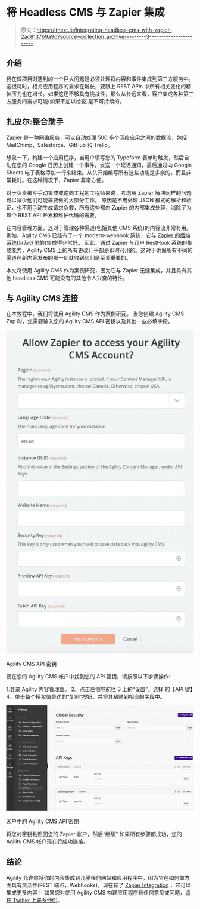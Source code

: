 # 将 Headless CMS 与 Zapier 集成

> 原文：<https://itnext.io/integrating-headless-cms-with-zapier-2ac8137b9a9d?source=collection_archive---------3----------------------->

## 介绍

我在做项目时遇到的一个巨大问题是必须处理将内容和事件集成到第三方服务中。这很耗时，相关应用程序的需求在增长，要跟上 REST APIs 中所有相关变化的精神压力也在增长。如果这还不够具有挑战性，那么从长远来看，客户集成各种第三方服务的需求可能(如果不加以检查)是不可持续的。

## 扎皮尔:整合助手

Zapier 是一种网络服务，可以自动处理 500 多个网络应用之间的数据流，包括 MailChimp、Salesforce、GitHub 和 Trello。

想象一下，构建一个应用程序，当用户填写您的 Typeform 表单时触发，然后自动在您的 Google 日历上创建一个事件，发送一个延迟通知，最后通过向 Google Sheets 电子表格添加一行来结束。从头开始编写所有这些功能是多余的，而且非常耗时。在这种情况下，Zapier 非常方便。

对于负责编写手动集成或逆向工程的工程师来说，考虑用 Zapier 解决同样的问题可以减少他们可能需要做的大部分工作。
原因是不用处理 JSON 模式的解析和验证，也不用手动生成请求负载，所有这些都由 Zapier 的内部集成处理，消除了为每个 REST API 开发和维护代码的需要。

在内容管理方面，这对于管理各种渠道(包括其他 CMS 系统)的内容流非常有用。
例如，Agility CMS 已经有了一个 modern-webhook 系统，它与 [Zapier 的后端系统](https://zapier.com/engineering/automating-billions-of-tasks/)(以及这里的)集成得非常好。
因此，通过 Zapier 与订户 RestHook 系统的集成能力，Agility CMS 上的所有更改几乎都是即时可用的。这对于确保所有不同的渠道在新内容发布的那一刻就收到它们是至关重要的。

本文将使用 Agility CMS 作为案例研究，因为它与 Zapier 无缝集成，并且具有其他 headless CMS 可能没有的其他令人兴奋的特性。

## 与 Agility CMS 连接

在本教程中，我们将使用 Agility CMS 作为案例研究。
当您创建 Agility CMS Zap 时，您需要输入您的 Agility CMS API 密钥以及其他一些必填字段。

![](img/79aeae882e1b8e77090faa1f859dcc06.png)

Agility CMS API 密钥

要在您的 Agility CMS 帐户中找到您的 API 密钥，请按照以下步骤操作:

1.登录 Agility 内容管理器。
2。点击左侧导航栏
3 上的“设置”。选择
的【API 键】4。单击每个授权值旁边的“复制”按钮，并将其粘贴到相应的字段中。

![](img/088602ba58a5a3c0649400ca9451ae99.png)

客户中的 Agility CMS API 密钥

将您的密钥粘贴回您的 Zapier 帐户，然后“继续”
如果所有步骤都成功，您的 Agility CMS 帐户现在将成功连接。

## 结论

Agility 允许你将你的内容集成到几乎任何网站和应用程序中，因为它在如何做方面具有灵活性(REST 端点，Webhooks)，现在有了 [Zapier Integration](https://zapier.com/help/doc/how-to-get-started-with-agility-cms-on-zapier) ，它可以集成更多内容！
如果您对使用 Agility CMS 构建应用程序有任何意见或问题，[请在 Twitter 上联系他们](https://twitter.com/AgilityCMS)。
